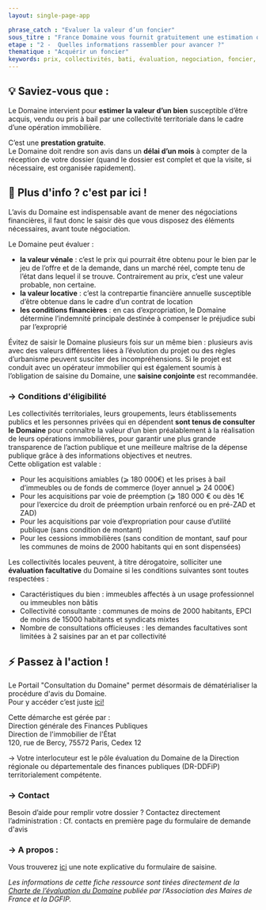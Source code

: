 ```yaml
---
layout: single-page-app

phrase_catch : "Evaluer la valeur d’un foncier"
sous_titre : "France Domaine vous fournit gratuitement une estimation officielle du prix de vente ou de location."
etape : "2 -  Quelles informations rassembler pour avancer ?"
thematique : "Acquérir un foncier"
keywords: prix, collectivités, bati, évaluation, negociation, foncier, proprétaire, propriété, Domaine, estimation, financier
---
```


## 💡 Saviez-vous que :

Le Domaine intervient pour **estimer la valeur d’un bien** susceptible d’être acquis, vendu ou pris à bail par une collectivité territoriale dans le cadre d’une opération immobilière.  

C’est une **prestation gratuite**.   
Le Domaine doit rendre son avis dans un **délai d’un mois** à compter de la réception de votre dossier (quand le dossier est complet et que la visite, si nécessaire, est organisée rapidement).



## 🚀 Plus d'info ? c'est par ici !

L’avis du Domaine est indispensable avant de mener des négociations financières, il faut donc le saisir dès que vous disposez des éléments nécessaires, avant toute négociation.  

Le Domaine peut évaluer :
- **la valeur vénale** : c’est le prix qui pourrait être obtenu pour le bien par le jeu de l’offre et de la demande, dans un marché réel, compte tenu de l’état dans lequel il se trouve. Contrairement au prix, c’est une valeur probable, non certaine.
- **la valeur locative** :  c’est la contrepartie financière annuelle susceptible d’être obtenue dans le cadre d’un contrat de location
- **les conditions financières** : en cas d’expropriation, le Domaine détermine l’indemnité principale destinée à compenser le préjudice subi par l’exproprié 
  
  
Évitez de saisir le Domaine plusieurs fois sur un même bien : plusieurs avis avec des valeurs différentes liées à l’évolution du projet ou des règles d’urbanisme peuvent susciter des incompréhensions. Si le projet est conduit avec un opérateur immobilier qui est également soumis à l’obligation de saisine du Domaine, une **saisine conjointe** est recommandée.


### →  Conditions d'éligibilité

Les collectivités territoriales, leurs groupements, leurs établissements publics et les personnes privées qui en dépendent **sont tenus de consulter le Domaine** pour connaître la valeur d’un bien préalablement à la réalisation de leurs opérations immobilières, pour garantir une plus grande transparence de l’action publique et une meilleure maîtrise de la dépense publique grâce à des informations objectives et neutres.   
Cette obligation est valable : 
- Pour les acquisitions amiables (⩾ 180 000€) et les prises à bail d’immeubles ou de fonds de commerce (loyer annuel ⩾ 24 000€)
- Pour les acquisitions par voie de préemption (⩾ 180 000 € ou dès 1€ pour l’exercice du droit de préemption urbain renforcé ou en pré-ZAD et ZAD) 
- Pour les acquisitions par voie d’expropriation pour cause d’utilité publique (sans condition de montant)
- Pour les cessions immobilières (sans condition de montant, sauf pour les communes de moins de 2000 habitants qui en sont dispensées)  
  

Les collectivités locales peuvent, à titre dérogatoire, solliciter une **évaluation facultative** du Domaine si les conditions suivantes sont toutes respectées :
- Caractéristiques du bien : immeubles affectés à un usage professionnel ou immeubles non bâtis 
- Collectivité consultante : communes de moins de 2000 habitants, EPCI de moins de 15000 habitants et syndicats mixtes 
- Nombre de consultations officieuses : les demandes facultatives sont limitées à 2 saisines par an et par collectivité



## ⚡ Passez à l'action !

Le Portail "Consultation du Domaine" permet désormais de dématérialiser la procédure d'avis du Domaine.  
Pour y accéder c’est juste [ici!](https://www.demarches-simplifiees.fr/commencer/consultation-du-domaine)

Cette démarche est gérée par :  
Direction générale des Finances Publiques  
Direction de l'immobilier de l'État  
120, rue de Bercy, 75572 Paris, Cedex 12

  
→ Votre interlocuteur est le pôle évaluation du Domaine de la Direction régionale ou départementale des finances publiques (DR-DDFiP) territorialement compétente. 


### →  Contact

Besoin d’aide pour remplir votre dossier ?
Contactez directement l’administration : Cf. contacts en première page du formulaire de demande d'avis
 

### → A propos :

Vous trouverez [ici](https://www.portail-immo.gouv.fr/documentations/d/fe50ca9e6b43490fa615/files/?p=/Notice%20explicative%20du%20formulaire%20de%20saisine%20DS%20-%20Version%20mars%202020.pdf) une note explicative du formulaire de saisine.

*Les informations de cette fiche ressource sont tirées directement de la [Charte de l’évaluation du Domaine](https://www.amf.asso.fr/m/document/fichier.php?FTP=AMF_24263TELECHARGER_LA_CHARTE.pdf&id=24263) publiée par l’Association des Maires de France et la DGFIP.*


